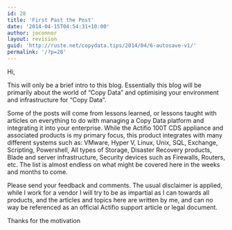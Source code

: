 ```yaml
---
id: 28
title: 'First Past the Post'
date: '2014-04-15T04:54:31+10:00'
author: joconnor
layout: revision
guid: 'http://ruste.net/copydata.tips/2014/04/6-autosave-v1/'
permalink: '/?p=28'
---
```


Hi,

This will only be a brief intro to this blog. Essentially this blog will be primarily about the world of “Copy Data” and optimising your environment and infrastructure for “Copy Data”.

Some of the posts will come from lessons learned, or lessons taught with articles on everything to do with managing a Copy Data platform and integrating it into your enterprise. While the Actifio 100T CDS appliance and associated products is my primary focus, this product integrates with many different systems such as: VMware, Hyper V, Linux, Unix, SQL, Exchange, Scripting, Powershell, All types of Storage, Disaster Recovery products, Blade and server infrastructure, Security devices such as Firewalls, Routers, etc. The list is almost endless on what might be covered here in the weeks and months to come.

Please send your feedback and comments. The usual disclaimer is applied, while I work for a vendor I will try to be as impartial as I can towards all products, and the articles and topics here are written by me, and can no way be referenced as an official Actifio support article or legal document.

Thanks for the motivation